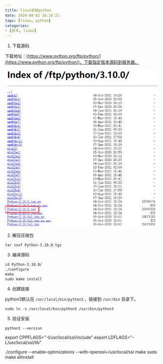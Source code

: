 ```yaml
---
title: linux安装python
date: 2024-08-02 16:10:21
tags: [linux, python]
categories:
- [技术, linux]
---
```


1. 下载源码 

下载地址：[https://www.python.org/ftp/python/](https://www.python.org/ftp/python/)，下载指定版本源码到服务器。

![alt text](../img/linux安装python/python.png)

2. 解压压缩包

```shell
tar zxvf Python-3.10.0.tgz
```

3. 编译源码

```shell
cd Python-3.10.0/
./configure
make
sudo make install
```

4. 创建链接

python3默认在 `/usr/local/bin/python3` ，链接到 `/usr/bin` 目录下。

```shell
sudo ln -s /usr/local/bin/python3 /usr/bin/python3
```

5. 验证安装

```shell
python3 --version
```

export CPPFLAGS="-I/usr/local/ssl/include"
export LDFLAGS="-L/usr/local/ssl/lib"

./configure --enable-optimizations --with-openssl=/usr/local/ssl
make
sudo make altinstall
